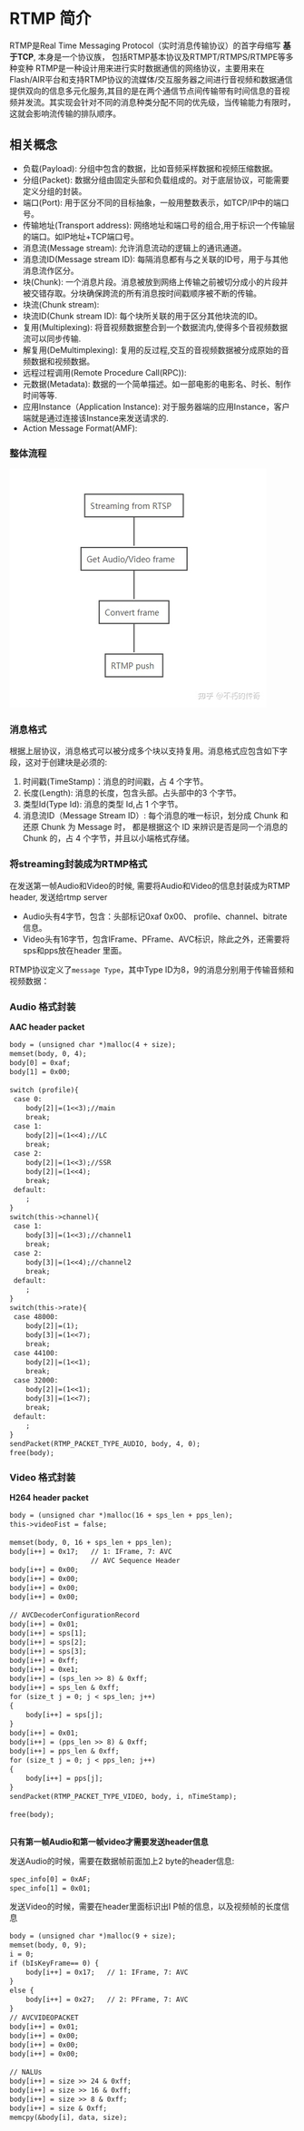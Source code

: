 # RTMP 简介 
RTMP是Real Time Messaging Protocol（实时消息传输协议）的首字母缩写
__基于TCP__, 本身是一个协议族， 包括RTMP基本协议及RTMPT/RTMPS/RTMPE等多种变种
RTMP是一种设计用来进行实时数据通信的网络协议，主要用来在Flash/AIR平台和支持RTMP协议的流媒体/交互服务器之间进行音视频和数据通信   
提供双向的信息多元化服务,其目的是在两个通信节点间传输带有时间信息的音视频并发流。其实现会针对不同的消息种类分配不同的优先级，当传输能力有限时，这就会影响流传输的排队顺序。   




## 相关概念
* 负载(Payload): 分组中包含的数据，比如音频采样数据和视频压缩数据。
* 分组(Packet): 数据分组由固定头部和负载组成的。对于底层协议，可能需要定义分组的封装。
* 端口(Port): 用于区分不同的目标抽象，一般用整数表示，如TCP/IP中的端口号。
* 传输地址(Transport address): 网络地址和端口号的组合,用于标识一个传输层的端口。如IP地址+TCP端口号。
* 消息流(Message stream): 允许消息流动的逻辑上的通讯通道。
* 消息流ID(Message stream ID): 每隔消息都有与之关联的ID号，用于与其他消息流作区分。
* 块(Chunk): 一个消息片段。消息被放到网络上传输之前被切分成小的片段并被交错存取。分块确保跨流的所有消息按时间戳顺序被不断的传输。
* 块流(Chunk stream):
* 块流ID(Chunk stream ID): 每个块所关联的用于区分其他块流的ID。
* 复用(Multiplexing): 将音视频数据整合到一个数据流内,使得多个音视频数据流可以同步传输.
* 解复用(DeMultimplexing): 复用的反过程,交互的音视频数据被分成原始的音频数据和视频数据。
* 远程过程调用(Remote Procedure Call(RPC)):
* 元数据(Metadata): 数据的一个简单描述。如一部电影的电影名、时长、制作时间等等.
* 应用Instance（Application Instance): 对于服务器端的应用Instance，客户端就是通过连接该Instance来发送请求的.
* Action Message Format(AMF):



### 整体流程
![图 1](images/93c69f4abb7e5c6f9a7cc81e858e960e51799b9b8644b82185366544c64e6d7b.png)  




### 消息格式 
根据上层协议，消息格式可以被分成多个块以支持复用。消息格式应包含如下字段，这对于创建块是必须的:
1. 时间戳(TimeStamp)：消息的时间戳，占 4 个字节。
2. 长度(Length): 消息的长度，包含头部。占头部中的3 个字节。
3. 类型Id(Type Id): 消息的类型 Id,占 1 个字节。
4. 消息流ID（Message Stream ID）: 每个消息的唯一标识，划分成 Chunk 和还原 Chunk 为 Message 时， 都是根据这个 ID 来辨识是否是同一个消息的 Chunk 的，占 4 个字节，并且以小端格式存储。







### 将streaming封装成为RTMP格式 
在发送第一帧Audio和Video的时候, 需要将Audio和Video的信息封装成为RTMP header, 发送给rtmp server  
* Audio头有4字节，包含：头部标记0xaf 0x00、 profile、channel、bitrate 信息。
* Video头有16字节，包含IFrame、PFrame、AVC标识，除此之外，还需要将sps和pps放在header 里面。

RTMP协议定义了`message Type`，其中Type ID为8，9的消息分别用于传输音频和视频数据：  


### Audio 格式封装 
__AAC header packet__  

```
body = (unsigned char *)malloc(4 + size);
memset(body, 0, 4);
body[0] = 0xaf;
body[1] = 0x00;

switch (profile){
 case 0:
    body[2]|=(1<<3);//main
    break;
 case 1:
    body[2]|=(1<<4);//LC
    break;
 case 2:
    body[2]|=(1<<3);//SSR
    body[2]|=(1<<4);
    break;
 default:
    ;
}
switch(this->channel){
 case 1:
    body[3]|=(1<<3);//channel1
    break;
 case 2:
    body[3]|=(1<<4);//channel2
    break;
 default:
    ;
}
switch(this->rate){
 case 48000:
    body[2]|=(1);
    body[3]|=(1<<7);
    break;
 case 44100:
    body[2]|=(1<<1);
    break;
 case 32000:
    body[2]|=(1<<1);
    body[3]|=(1<<7);
    break;
 default:
    ;
}
sendPacket(RTMP_PACKET_TYPE_AUDIO, body, 4, 0);
free(body);

```

### Video 格式封装 
__H264 header packet__  

```
body = (unsigned char *)malloc(16 + sps_len + pps_len);
this->videoFist = false;

memset(body, 0, 16 + sps_len + pps_len);
body[i++] = 0x17;   // 1: IFrame, 7: AVC
                    // AVC Sequence Header
body[i++] = 0x00;
body[i++] = 0x00;
body[i++] = 0x00;
body[i++] = 0x00;

// AVCDecoderConfigurationRecord
body[i++] = 0x01;
body[i++] = sps[1];
body[i++] = sps[2];
body[i++] = sps[3];
body[i++] = 0xff;
body[i++] = 0xe1;
body[i++] = (sps_len >> 8) & 0xff;
body[i++] = sps_len & 0xff;
for (size_t j = 0; j < sps_len; j++)
{
    body[i++] = sps[j];
}
body[i++] = 0x01;
body[i++] = (pps_len >> 8) & 0xff;
body[i++] = pps_len & 0xff;
for (size_t j = 0; j < pps_len; j++)
{
    body[i++] = pps[j];
}
sendPacket(RTMP_PACKET_TYPE_VIDEO, body, i, nTimeStamp);

free(body);


```


__只有第一帧Audio和第一帧video才需要发送header信息__  


发送Audio的时候，需要在数据帧前面加上2 byte的header信息:
```
spec_info[0] = 0xAF;
spec_info[1] = 0x01;
```


发送Video的时候，需要在header里面标识出I P帧的信息，以及视频帧的长度信息  
```
body = (unsigned char *)malloc(9 + size);
memset(body, 0, 9);
i = 0;
if (bIsKeyFrame== 0) {
    body[i++] = 0x17;   // 1: IFrame, 7: AVC
}
else {
    body[i++] = 0x27;   // 2: PFrame, 7: AVC
}
// AVCVIDEOPACKET
body[i++] = 0x01;
body[i++] = 0x00;
body[i++] = 0x00;
body[i++] = 0x00;

// NALUs
body[i++] = size >> 24 & 0xff;
body[i++] = size >> 16 & 0xff;
body[i++] = size >> 8 & 0xff;
body[i++] = size & 0xff;
memcpy(&body[i], data, size);

```
